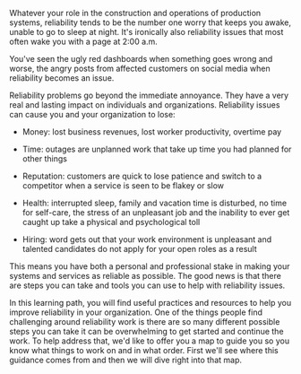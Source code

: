 Whatever your role in the construction and operations of production
systems, reliability tends to be the number one worry that keeps you awake,
unable to go to sleep at night. It's ironically also reliability issues
that most often wake you with a page at 2:00 a.m.

You've seen the ugly red dashboards when something goes wrong and worse,
the angry posts from affected customers on social media when reliability
becomes an issue.

Reliability problems go beyond the immediate annoyance. They have a very
real and lasting impact on individuals and organizations. Reliability
issues can cause you and your organization to lose:

-   Money: lost business revenues, lost worker productivity, overtime pay

-   Time: outages are unplanned work that take up time you had planned for
    other things

-   Reputation: customers are quick to lose patience and switch to a
    competitor when a service is seen to be flakey or slow

-   Health: interrupted sleep, family and vacation time is disturbed, no
    time for self-care, the stress of an unpleasant job and the inability
    to ever get caught up take a physical and psychological toll

-   Hiring: word gets out that your work environment is unpleasant and
    talented candidates do not apply for your open roles as a result

This means you have both a personal and professional stake in making your
systems and services as reliable as possible. The good news is that there
are steps you can take and tools you can use to help with reliability
issues.

In this learning path, you will find useful practices and resources to help
you improve reliability in your organization. One of the things people find
challenging around reliability work is there are so many different possible
steps you can take it can be overwhelming to get started and continue the
work. To help address that, we'd like to offer you a map to guide you so
you know what things to work on and in what order. First we'll see where
this guidance comes from and then we will dive right into that map.
